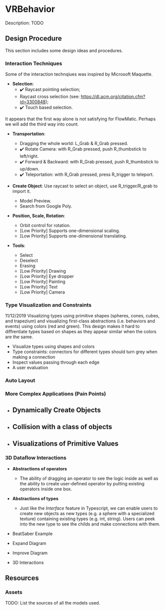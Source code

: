 # VRBehavior
Description: TODO

## Design Procedure
This section includes some design ideas and procedures.

### Interaction Techniques
Some of the interaction technqiues was inspired by Microsoft Maquette.

- **Selection**: 
  - :heavy_check_mark: Raycast pointing selection; 
  - Raycast cross selection (see: https://dl.acm.org/citation.cfm?id=3300848); 
  - :heavy_check_mark: Touch based selection. 

It appears that the first way alone is not satisfying for FlowMatic. Perhaps we will add the third way into count.

- **Transportation**: 
  - Dragging the whole world: L_Grab & R_Grab pressed.
  - :heavy_check_mark: Rotate Camera: with R_Grab pressed, push R_thumbstick to left/right.
  - :heavy_check_mark: Forward & Backward: with R_Grab pressed, push R_thumbstick to up/down.
  - :heavy_check_mark: Teleportation: with R_Grab pressed, press R_trigger to teleport.

- **Create Object**: Use raycast to select an object, use R_trigger/R_grab to import it.
  - Model Preview.
  - Search from Google Poly.

- **Position, Scale, Rotation**:
  - Orbit control for rotation.
  - [Low Priority] Supports one-dimensional scaling.
  - [Low Priority] Supports one-dimensional translating.

- **Tools**:
  - Select
  - Deselect
  - Erasing
  - [Low Priority] Drawing
  - [Low Priority] Eye dropper
  - [Low Priority] Painting
  - [Low Priority] Text
  - [Low Priority] Camera


### Type Visualization and Constraints
11/12/2019 Visualizing types using primitive shapes (spheres, cones, cubes, and trapezium) and visualizing first-class abstractions (i.e. behaviors and events) using colors (red and green). This design makes it hard to diffrentiate types based on shapes as they appear similar when the colors are the same. 

- Visualize types using shapes and colors
- Type constraints: connectors for different types should turn grey when making a connection
- Inspect values passing through each edge
- A user evaluation

### Auto Layout

### More Complex Applications (Pain Points)

- **Dynamically Create Objects**
  - 
- **Collision with a class of objects**
  - 
- **Visualizations of Primitive Values**
  - 

### 3D Dataflow Interactions

- **Abstractions of operators**
  - The ability of dragging an operator to see the logic inside as well as the ability to create user-defined operator by putting existing operators inside one box.
- **Abstractions of types**
  - Just like the *Interface* feature in Typescript, we can enable users to create new objects as new types (e.g. a sphere with a specialized texture) containing existing types (e.g. int, string). Users can peek into the new type to see the childs and make connections with them.

- BeatSaber Example
- Expand Diagram
- Improve Diagram
- 3D Interactions

## Resources
### Assets
  TODO: List the sources of all the models used.
